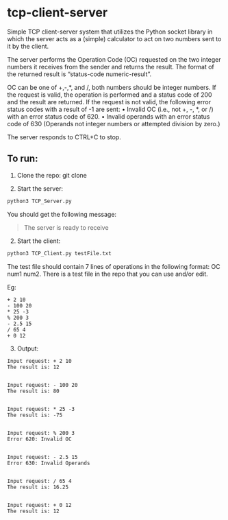 # tcp-client-server
Simple TCP client-server system that utilizes the Python socket library in which the server acts as a (simple) calculator to act on two numbers sent to it by the client.

The server performs the Operation Code (OC) requested on the two integer numbers it receives from the sender and returns the result. The format of the returned result is “status-code numeric-result”. 

OC can be one of +,-,*, and /, both numbers should be integer numbers. If the request is valid, the operation is performed and a status code of 200 and the result are returned. If the request is not valid, the following error status codes with a result of -1 are sent:
• Invalid OC (i.e., not +, -, *, or /) with an error status code of 620.
• Invalid operands with an error status code of 630 (Operands not integer numbers or attempted division by zero.)

The server responds to CTRL+C to stop.

## To run:

1. Clone the repo: git clone 
  
2. Start the server:
   
```bash
python3 TCP_Server.py
```
You should get the following message: 

> The server is ready to receive

2. Start the client:

```bash
python3 TCP_Client.py testFile.txt
```
The test file should contain 7 lines of operations in the following format: OC num1 num2. There is a test file in the repo that you can use and/or edit.

Eg:

```
+ 2 10
- 100 20
* 25 -3
% 200 3
- 2.5 15
/ 65 4
+ 0 12
```
3. Output:

```
Input request: + 2 10
The result is: 12


Input request: - 100 20
The result is: 80


Input request: * 25 -3
The result is: -75


Input request: % 200 3
Error 620: Invalid OC


Input request: - 2.5 15
Error 630: Invalid Operands


Input request: / 65 4
The result is: 16.25


Input request: + 0 12
The result is: 12

```
